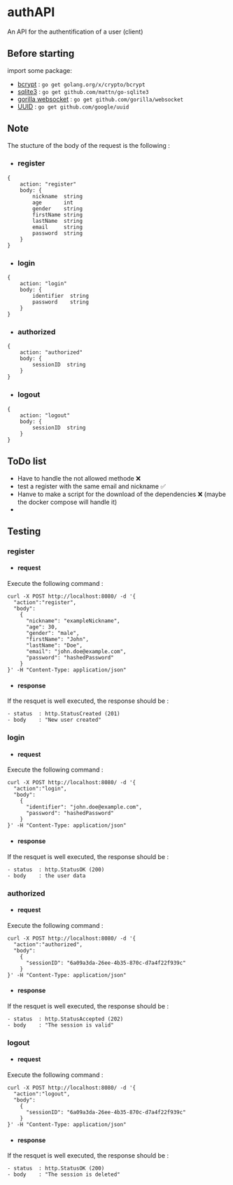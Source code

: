 # authAPI
An API for the authentification of a user (client)

## Before starting
import some package: 
- [bcrypt](https://pkg.go.dev/golang.org/x/crypto/bcrypt) : `go get golang.org/x/crypto/bcrypt`
- [sqlite3](github.com/mattn/go-sqlite3) : `go get github.com/mattn/go-sqlite3`
- [gorilla websocket](https://pkg.go.dev/github.com/gorilla/websocket) : `go get github.com/gorilla/websocket`
- [UUID](https://github.com/gofrs/uuid) : `go get github.com/google/uuid`

## Note
The stucture of the body of the request is the following :
- ### register
```
{
    action: "register"
    body: {
	    nickname  string
	    age       int   
	    gender    string
	    firstName string
	    lastName  string
	    email     string
	    password  string
    }
}
```

- ### login
```
{
    action: "login"
    body: {
	    identifier  string
	    password    string
    }
}
```

- ### authorized
```
{
    action: "authorized"
    body: {
	    sessionID  string
    }
}
```

- ### logout
```
{
    action: "logout"
    body: {
	    sessionID  string
    }
}
```


## ToDo list
- Have to handle the not allowed methode ❌
- test a register with the same email and nickname ✅
- Hanve to make a script for the download of the dependencies ❌ (maybe the docker compose will handle it)
- 



## Testing
### register
- #### request
Execute the following command :
```
curl -X POST http://localhost:8080/ -d '{
  "action":"register", 
  "body": 
    { 
      "nickname": "exampleNickname",
      "age": 30,
      "gender": "male",
      "firstName": "John",
      "lastName": "Doe",
      "email": "john.doe@example.com",
      "password": "hashedPassword"
    }
}' -H "Content-Type: application/json"
```
- #### response
If the resquet is well executed, the response should be :
```
- status  : http.StatusCreated (201)
- body    : "New user created"
```

### login
- #### request
Execute the following command :
```
curl -X POST http://localhost:8080/ -d '{
  "action":"login", 
  "body": 
    { 
      "identifier": "john.doe@example.com",
      "password": "hashedPassword"
    }
}' -H "Content-Type: application/json"
```
- #### response
If the resquet is well executed, the response should be :
```
- status  : http.StatusOK (200)
- body    : the user data
```

### authorized
- #### request
Execute the following command :
```
curl -X POST http://localhost:8080/ -d '{
  "action":"authorized", 
  "body": 
    { 
      "sessionID": "6a09a3da-26ee-4b35-870c-d7a4f22f939c"
    }
}' -H "Content-Type: application/json"
```
- #### response
If the resquet is well executed, the response should be :
```
- status  : http.StatusAccepted (202)
- body    : "The session is valid"
```

### logout
- #### request
Execute the following command :
```
curl -X POST http://localhost:8080/ -d '{
  "action":"logout", 
  "body": 
    { 
      "sessionID": "6a09a3da-26ee-4b35-870c-d7a4f22f939c"
    }
}' -H "Content-Type: application/json"
```
- #### response
If the resquet is well executed, the response should be :
```
- status  : http.StatusOK (200)
- body    : "The session is deleted"
```
